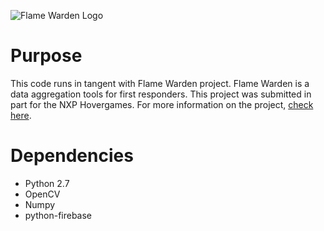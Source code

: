 ![Flame Warden Logo](https://hackster.imgix.net/uploads/attachments/1065834/_xlCziGunRs.blob?auto=compress%2Cformat&w=900&h=675&fit=min)

# Purpose
This code runs in tangent with Flame Warden project. Flame Warden is a data aggregation tools for first responders. This project was submitted in part for the NXP Hovergames. For more information on the project, [check here](https://www.hackster.io/flame-warden/flame-warden-658163).

# Dependencies
- Python 2.7
- OpenCV
- Numpy
- python-firebase
